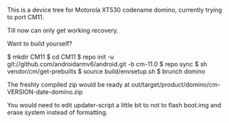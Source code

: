This is a device tree for Motorola XT530 codename domino, currently trying to port CM11.

Till now can only get working recovery.

Want to build yourself?

$ mkdir CM11
$ cd CM11
$ repo init -u git://github.com/androidarmv6/android.git -b cm-11.0
$ repo sync
$ sh vendor/cm/get-prebuilts
$ source build/envsetup.sh
$ brunch domino

The freshly compiled zip would be ready at out/target/product/domino/cm-VERSION-date-domino.zip

You would need to edit updater-script a little bit to not to flash boot.img and erase system instead of formatting.
